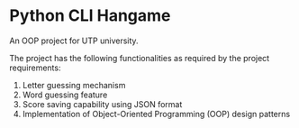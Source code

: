 # Python CLI Hangame

An OOP project for UTP university.

The project has the following functionalities as required by the project requirements:

1. Letter guessing mechanism
2. Word guessing feature
3. Score saving capability using JSON format
4. Implementation of Object-Oriented Programming (OOP) design patterns
